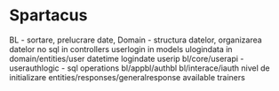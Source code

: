 # Spartacus

BL - sortare, prelucrare date, 
Domain - structura datelor, organizarea datelor
no sql in controllers
userlogin in models
ulogindata in domain/entities/user
datetime logindate
userip
bl/core/userapi - userauthlogic - sql operations
bl/appbl/authbl
bl/interace/iauth
nivel de initializare
entities/responses/generalresponse
available trainers
